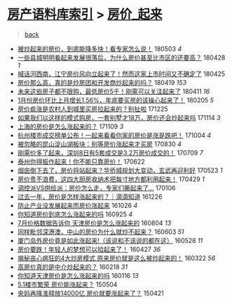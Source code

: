[房产语料库索引](../../README.md)  > [房价_起来](房价_起来.md)
====
> [back](../README.md)

- [被炒起来的房价，到底能降多快！看专家怎么说！](http://jkwz.applinzi.com/ittc/7098969259302716432.html#%E8%A2%AB%E7%82%92%E8%B5%B7%E6%9D%A5%E7%9A%84%E6%88%BF%E4%BB%B7%EF%BC%8C%E5%88%B0%E5%BA%95%E8%83%BD%E9%99%8D%E5%A4%9A%E5%BF%AB%EF%BC%81%E7%9C%8B%E4%B8%93%E5%AE%B6%E6%80%8E%E4%B9%88%E8%AF%B4%EF%BC%81) 180503 *4* 
- [一些县城明明看起来发展很落后，为什么房价甚至比市区的还要高？](http://jkwz.applinzi.com/ittc/7097031813635769351.html#%E4%B8%80%E4%BA%9B%E5%8E%BF%E5%9F%8E%E6%98%8E%E6%98%8E%E7%9C%8B%E8%B5%B7%E6%9D%A5%E5%8F%91%E5%B1%95%E5%BE%88%E8%90%BD%E5%90%8E%EF%BC%8C%E4%B8%BA%E4%BB%80%E4%B9%88%E6%88%BF%E4%BB%B7%E7%94%9A%E8%87%B3%E6%AF%94%E5%B8%82%E5%8C%BA%E7%9A%84%E8%BF%98%E8%A6%81%E9%AB%98%EF%BC%9F) 180428 *1* 
- [喊话河西南，江宁房价风向立起来了！然而这家上市时间又不确定了](http://jkwz.applinzi.com/ittc/7095824580189094922.html#%E5%96%8A%E8%AF%9D%E6%B2%B3%E8%A5%BF%E5%8D%97%EF%BC%8C%E6%B1%9F%E5%AE%81%E6%88%BF%E4%BB%B7%E9%A3%8E%E5%90%91%E7%AB%8B%E8%B5%B7%E6%9D%A5%E4%BA%86%EF%BC%81%E7%84%B6%E8%80%8C%E8%BF%99%E5%AE%B6%E4%B8%8A%E5%B8%82%E6%97%B6%E9%97%B4%E5%8F%88%E4%B8%8D%E7%A1%AE%E5%AE%9A%E4%BA%86) 180425  
- [房价那么高，真的是炒房团和开发商炒起来的吗？](http://jkwz.applinzi.com/ittc/7093740029056910353.html#%E6%88%BF%E4%BB%B7%E9%82%A3%E4%B9%88%E9%AB%98%EF%BC%8C%E7%9C%9F%E7%9A%84%E6%98%AF%E7%82%92%E6%88%BF%E5%9B%A2%E5%92%8C%E5%BC%80%E5%8F%91%E5%95%86%E7%82%92%E8%B5%B7%E6%9D%A5%E7%9A%84%E5%90%97%EF%BC%9F) 180419 *153* 
- [未来这些房子都不限购，最低房价5千！刚需可以关注起来了](http://jkwz.applinzi.com/ittc/7090675890117936134.html#%E6%9C%AA%E6%9D%A5%E8%BF%99%E4%BA%9B%E6%88%BF%E5%AD%90%E9%83%BD%E4%B8%8D%E9%99%90%E8%B4%AD%EF%BC%8C%E6%9C%80%E4%BD%8E%E6%88%BF%E4%BB%B75%E5%8D%83%EF%BC%81%E5%88%9A%E9%9C%80%E5%8F%AF%E4%BB%A5%E5%85%B3%E6%B3%A8%E8%B5%B7%E6%9D%A5%E4%BA%86) 180411 *16* 
- [1月份房价环比上月增长1.56%，年底要买房的该操心起来了！](http://jkwz.applinzi.com/ittc/7066590646465201159.html#1%E6%9C%88%E4%BB%BD%E6%88%BF%E4%BB%B7%E7%8E%AF%E6%AF%94%E4%B8%8A%E6%9C%88%E5%A2%9E%E9%95%BF1.56%25%EF%BC%8C%E5%B9%B4%E5%BA%95%E8%A6%81%E4%B9%B0%E6%88%BF%E7%9A%84%E8%AF%A5%E6%93%8D%E5%BF%83%E8%B5%B7%E6%9D%A5%E4%BA%86%EF%BC%81) 180205 *5* 
- [房价疯涨是农村人到城里买房拉起来的？别扯啦](http://jkwz.applinzi.com/ittc/7051101312899351569.html#%E6%88%BF%E4%BB%B7%E7%96%AF%E6%B6%A8%E6%98%AF%E5%86%9C%E6%9D%91%E4%BA%BA%E5%88%B0%E5%9F%8E%E9%87%8C%E4%B9%B0%E6%88%BF%E6%8B%89%E8%B5%B7%E6%9D%A5%E7%9A%84%EF%BC%9F%E5%88%AB%E6%89%AF%E5%95%A6) 171225  
- [如果我们以这样的模式购房，一套别墅才18万，房价还会炒起来吗](http://jkwz.applinzi.com/ittc/7035740159335728144.html#%E5%A6%82%E6%9E%9C%E6%88%91%E4%BB%AC%E4%BB%A5%E8%BF%99%E6%A0%B7%E7%9A%84%E6%A8%A1%E5%BC%8F%E8%B4%AD%E6%88%BF%EF%BC%8C%E4%B8%80%E5%A5%97%E5%88%AB%E5%A2%85%E6%89%8D18%E4%B8%87%EF%BC%8C%E6%88%BF%E4%BB%B7%E8%BF%98%E4%BC%9A%E7%82%92%E8%B5%B7%E6%9D%A5%E5%90%97) 171114 *3* 
- [上海的房价是怎么涨起来的？](http://jkwz.applinzi.com/ittc/7033895255689135120.html#%E4%B8%8A%E6%B5%B7%E7%9A%84%E6%88%BF%E4%BB%B7%E6%98%AF%E6%80%8E%E4%B9%88%E6%B6%A8%E8%B5%B7%E6%9D%A5%E7%9A%84%EF%BC%9F) 171109 *3* 
- [杭州楼市成交榜单公布！一起来看看你家的房价是涨是跌吧！](http://jkwz.applinzi.com/ittc/7020620520498922512.html#%E6%9D%AD%E5%B7%9E%E6%A5%BC%E5%B8%82%E6%88%90%E4%BA%A4%E6%A6%9C%E5%8D%95%E5%85%AC%E5%B8%83%EF%BC%81%E4%B8%80%E8%B5%B7%E6%9D%A5%E7%9C%8B%E7%9C%8B%E4%BD%A0%E5%AE%B6%E7%9A%84%E6%88%BF%E4%BB%B7%E6%98%AF%E6%B6%A8%E6%98%AF%E8%B7%8C%E5%90%A7%EF%BC%81) 171004 *4* 
- [被忽略的昆山淀山湖板块：别等房价涨起来才买房](http://jkwz.applinzi.com/ittc/7007487087392326672.html#%E8%A2%AB%E5%BF%BD%E7%95%A5%E7%9A%84%E6%98%86%E5%B1%B1%E6%B7%80%E5%B1%B1%E6%B9%96%E6%9D%BF%E5%9D%97%EF%BC%9A%E5%88%AB%E7%AD%89%E6%88%BF%E4%BB%B7%E6%B6%A8%E8%B5%B7%E6%9D%A5%E6%89%8D%E4%B9%B0%E6%88%BF) 170830 *4* 
- [刚需价多了起来，深圳8日有5套成交是3.2万房价成交的！](http://jkwz.applinzi.com/ittc/6988232663545414673.html#%E5%88%9A%E9%9C%80%E4%BB%B7%E5%A4%9A%E4%BA%86%E8%B5%B7%E6%9D%A5%EF%BC%8C%E6%B7%B1%E5%9C%B38%E6%97%A5%E6%9C%895%E5%A5%97%E6%88%90%E4%BA%A4%E6%98%AF3.2%E4%B8%87%E6%88%BF%E4%BB%B7%E6%88%90%E4%BA%A4%E7%9A%84%EF%BC%81) 170709 *7* 
- [泰州你得振作起来！你不能只靠房价！](http://jkwz.applinzi.com/ittc/6981932920099832837.html#%E6%B3%B0%E5%B7%9E%E4%BD%A0%E5%BE%97%E6%8C%AF%E4%BD%9C%E8%B5%B7%E6%9D%A5%EF%BC%81%E4%BD%A0%E4%B8%8D%E8%83%BD%E5%8F%AA%E9%9D%A0%E6%88%BF%E4%BB%B7%EF%BC%81) 170622  
- [烟囱倒下去了，房价将站起来？华侨城规划大变动，玄武再迎利好](http://jkwz.applinzi.com/ittc/6970962778855572485.html#%E7%83%9F%E5%9B%B1%E5%80%92%E4%B8%8B%E5%8E%BB%E4%BA%86%EF%BC%8C%E6%88%BF%E4%BB%B7%E5%B0%86%E7%AB%99%E8%B5%B7%E6%9D%A5%EF%BC%9F%E5%8D%8E%E4%BE%A8%E5%9F%8E%E8%A7%84%E5%88%92%E5%A4%A7%E5%8F%98%E5%8A%A8%EF%BC%8C%E7%8E%84%E6%AD%A6%E5%86%8D%E8%BF%8E%E5%88%A9%E5%A5%BD) 170523 *1* 
- [房价贵不浪费，这四大厨房收纳术把每寸地方都利用起来！](http://jkwz.applinzi.com/ittc/6961878810533299205.html#%E6%88%BF%E4%BB%B7%E8%B4%B5%E4%B8%8D%E6%B5%AA%E8%B4%B9%EF%BC%8C%E8%BF%99%E5%9B%9B%E5%A4%A7%E5%8E%A8%E6%88%BF%E6%94%B6%E7%BA%B3%E6%9C%AF%E6%8A%8A%E6%AF%8F%E5%AF%B8%E5%9C%B0%E6%96%B9%E9%83%BD%E5%88%A9%E7%94%A8%E8%B5%B7%E6%9D%A5%EF%BC%81) 170429 *1* 
- [调控派VS供给派：房价怎么走，专家们撕起来了…](http://jkwz.applinzi.com/ittc/6919945386533061636.html#%E8%B0%83%E6%8E%A7%E6%B4%BEVS%E4%BE%9B%E7%BB%99%E6%B4%BE%EF%BC%9A%E6%88%BF%E4%BB%B7%E6%80%8E%E4%B9%88%E8%B5%B0%EF%BC%8C%E4%B8%93%E5%AE%B6%E4%BB%AC%E6%92%95%E8%B5%B7%E6%9D%A5%E4%BA%86%E2%80%A6) 170106  
- [过去一年，房价是怎样涨起来的？｜滴滴知道](http://jkwz.applinzi.com/ittc/6916000978376852485.html#%E8%BF%87%E5%8E%BB%E4%B8%80%E5%B9%B4%EF%BC%8C%E6%88%BF%E4%BB%B7%E6%98%AF%E6%80%8E%E6%A0%B7%E6%B6%A8%E8%B5%B7%E6%9D%A5%E7%9A%84%EF%BC%9F%EF%BD%9C%E6%BB%B4%E6%BB%B4%E7%9F%A5%E9%81%93) 161226  
- [防止产业没发展起来而房价涨起来](http://jkwz.applinzi.com/ittc/6893217313725088773.html#%E9%98%B2%E6%AD%A2%E4%BA%A7%E4%B8%9A%E6%B2%A1%E5%8F%91%E5%B1%95%E8%B5%B7%E6%9D%A5%E8%80%8C%E6%88%BF%E4%BB%B7%E6%B6%A8%E8%B5%B7%E6%9D%A5) 161026 *4* 
- [你知道房价到底怎么涨起来的吗](http://jkwz.applinzi.com/ittc/6881834275850159108.html#%E4%BD%A0%E7%9F%A5%E9%81%93%E6%88%BF%E4%BB%B7%E5%88%B0%E5%BA%95%E6%80%8E%E4%B9%88%E6%B6%A8%E8%B5%B7%E6%9D%A5%E7%9A%84%E5%90%97) 160925 *4* 
- [7月价格数据告诉你 天津房价是怎么涨起来的](http://jkwz.applinzi.com/ittc/6862477582741799940.html#7%E6%9C%88%E4%BB%B7%E6%A0%BC%E6%95%B0%E6%8D%AE%E5%91%8A%E8%AF%89%E4%BD%A0+%E5%A4%A9%E6%B4%A5%E6%88%BF%E4%BB%B7%E6%98%AF%E6%80%8E%E4%B9%88%E6%B6%A8%E8%B5%B7%E6%9D%A5%E7%9A%84) 160804 *13* 
- [同样毗邻深港澳，中山的房价为什么就炒不起来？](http://jkwz.applinzi.com/ittc/6839488827848393733.html#%E5%90%8C%E6%A0%B7%E6%AF%97%E9%82%BB%E6%B7%B1%E6%B8%AF%E6%BE%B3%EF%BC%8C%E4%B8%AD%E5%B1%B1%E7%9A%84%E6%88%BF%E4%BB%B7%E4%B8%BA%E4%BB%80%E4%B9%88%E5%B0%B1%E7%82%92%E4%B8%8D%E8%B5%B7%E6%9D%A5%EF%BC%9F) 160603 *51* 
- [厦门岛外房价竟是如此涨起来!（该说和不该说的都在这）](http://jkwz.applinzi.com/ittc/6837395908354114565.html#%E5%8E%A6%E9%97%A8%E5%B2%9B%E5%A4%96%E6%88%BF%E4%BB%B7%E7%AB%9F%E6%98%AF%E5%A6%82%E6%AD%A4%E6%B6%A8%E8%B5%B7%E6%9D%A5%21%EF%BC%88%E8%AF%A5%E8%AF%B4%E5%92%8C%E4%B8%8D%E8%AF%A5%E8%AF%B4%E7%9A%84%E9%83%BD%E5%9C%A8%E8%BF%99%EF%BC%89) 160528 *11* 
- [房价要跌！年轻人的梦想可以拾起来了！](http://jkwz.applinzi.com/ittc/6825891669878506500.html#%E6%88%BF%E4%BB%B7%E8%A6%81%E8%B7%8C%EF%BC%81%E5%B9%B4%E8%BD%BB%E4%BA%BA%E7%9A%84%E6%A2%A6%E6%83%B3%E5%8F%AF%E4%BB%A5%E6%8B%BE%E8%B5%B7%E6%9D%A5%E4%BA%86%EF%BC%81) 160427 *36* 
- [揭秘丧心病狂的4大炒房模式 原来房价就是这么被炒起来的！](http://jkwz.applinzi.com/ittc/6812444035184591877.html#%E6%8F%AD%E7%A7%98%E4%B8%A7%E5%BF%83%E7%97%85%E7%8B%82%E7%9A%844%E5%A4%A7%E7%82%92%E6%88%BF%E6%A8%A1%E5%BC%8F+%E5%8E%9F%E6%9D%A5%E6%88%BF%E4%BB%B7%E5%B0%B1%E6%98%AF%E8%BF%99%E4%B9%88%E8%A2%AB%E7%82%92%E8%B5%B7%E6%9D%A5%E7%9A%84%EF%BC%81) 160322 *56* 
- [高房价真的是中介炒起来的？](http://jkwz.applinzi.com/ittc/6800268711558644741.html#%E9%AB%98%E6%88%BF%E4%BB%B7%E7%9C%9F%E7%9A%84%E6%98%AF%E4%B8%AD%E4%BB%8B%E7%82%92%E8%B5%B7%E6%9D%A5%E7%9A%84%EF%BC%9F) 160218 *31* 
- [你知道天津房价是怎么涨起来的吗](http://jkwz.applinzi.com/ittc/6787708231380108292.html#%E4%BD%A0%E7%9F%A5%E9%81%93%E5%A4%A9%E6%B4%A5%E6%88%BF%E4%BB%B7%E6%98%AF%E6%80%8E%E4%B9%88%E6%B6%A8%E8%B5%B7%E6%9D%A5%E7%9A%84%E5%90%97) 160116 *13* 
- [5.1楼市繁荣 房价能涨起来？](http://jkwz.applinzi.com/ittc/547650611411956150.html#5.1%E6%A5%BC%E5%B8%82%E7%B9%81%E8%8D%A3+%E6%88%BF%E4%BB%B7%E8%83%BD%E6%B6%A8%E8%B5%B7%E6%9D%A5%EF%BC%9F) 150504  
- [央妈再降准释放14000亿 房价就要涨起来了？](http://jkwz.applinzi.com/ittc/547650611406334879.html#%E5%A4%AE%E5%A6%88%E5%86%8D%E9%99%8D%E5%87%86%E9%87%8A%E6%94%BE14000%E4%BA%BF+%E6%88%BF%E4%BB%B7%E5%B0%B1%E8%A6%81%E6%B6%A8%E8%B5%B7%E6%9D%A5%E4%BA%86%EF%BC%9F) 150421  
